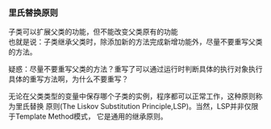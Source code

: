 ### 里氏替换原则
子类可以扩展父类的功能，但不能改变父类原有的功能  
也就是说：子类继承父类时，除添加新的方法完成新增功能外，尽量不要重写父类的方法。  

疑惑：尽量不要重写父类的方法？重写了可以通过运行时判断具体的执行对象执行具体的重写方法啊，为什么不要重写？  

无论在父类类型的变量中保存哪个子类的实例，程序都可以正常工作，这种原则称为里氏替换
原则(The Liskov Substitution Principle,LSP)。当然，LSP并非仅限于Template Method模式，
它是通用的继承原则。